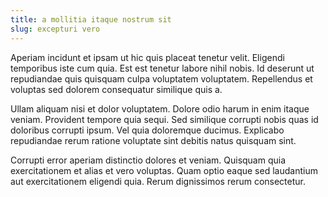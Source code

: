 ```yaml
---
title: a mollitia itaque nostrum sit
slug: excepturi vero
---
```


Aperiam incidunt et ipsam ut hic quis placeat tenetur velit. Eligendi temporibus iste cum quia. Est est tenetur labore nihil nobis. Id deserunt ut repudiandae quis quisquam culpa voluptatem voluptatem. Repellendus et voluptas sed dolorem consequatur similique quis a.

Ullam aliquam nisi et dolor voluptatem. Dolore odio harum in enim itaque veniam. Provident tempore quia sequi. Sed similique corrupti nobis quas id doloribus corrupti ipsum. Vel quia doloremque ducimus. Explicabo repudiandae rerum ratione voluptate sint debitis natus quisquam sint.

Corrupti error aperiam distinctio dolores et veniam. Quisquam quia exercitationem et alias et vero voluptas. Quam optio eaque sed laudantium aut exercitationem eligendi quia. Rerum dignissimos rerum consectetur.
